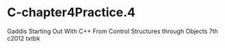 # C-chapter4Practice.4
Gaddis Starting Out With C++ From Control Structures through Objects 7th c2012 txtbk
